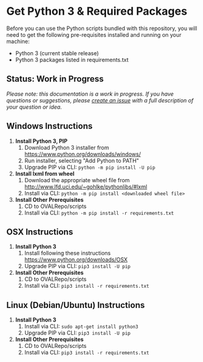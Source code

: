 # Get Python 3 & Required Packages

Before you can use the Python scripts bundled with this repository, you will need
to get the following pre-requisites installed and running on your machine:

- Python 3 (current stable release)
- Python 3 packages listed in requirements.txt

## Status: Work in Progress
*Please note: this documentation is a work in progress. If you have questions or suggestions, 
please [create an issue](https://github.com/CISecurity/OVALRepo/issues/new) with a full
description of your question or idea.*

## Windows Instructions

1. **Install Python 3, PIP**
   1. Download Python 3 installer from https://www.python.org/downloads/windows/
   2. Run installer, selecting "Add Python to PATH"
   3. Upgrade PIP via CLI: `python -m pip install -U pip`
2. **Install lxml from wheel** 
   1. Download the appropriate wheel file from http://www.lfd.uci.edu/~gohlke/pythonlibs/#lxml
   2. Install via CLI: `python -m pip install <downloaded wheel file>`
3. **Install Other Prerequisites**
   1. CD to OVALRepo/scripts
   2. Install via CLI: `python -m pip install -r requirements.txt`

## OSX Instructions

1. **Install Python 3**
   1. Install following these instructions https://www.python.org/downloads/OSX
   2. Upgrade PIP via CLI: `pip3 install -U pip`
2. **Install Other Prerequisites**
   1. CD to OVALRepo/scripts
   1. Install via CLI: `pip3 install -r requirements.txt`

## Linux (Debian/Ubuntu) Instructions

1. **Install Python 3**
   1. Install via CLI: `sudo apt-get install python3`
   2. Upgrade PIP via CLI: `pip3 install -U pip`
2. **Install Other Prerequisites**
   1. CD to OVALRepo/scripts
   1. Install via CLI: `pip3 install -r requirements.txt`
